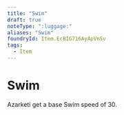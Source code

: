 ```yaml
---
title: "Swim"
draft: true
noteType: ":luggage:"
aliases: "Swim"
foundryId: Item.EcBIG716AyApVnSv
tags:
  - Item
---
```


# Swim

Azarketi get a base Swim speed of 30.
